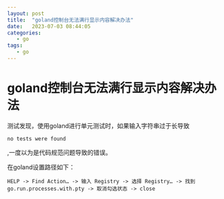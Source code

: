 ```yaml
---
layout: post
title:  "goland控制台无法满行显示内容解决办法"
date:   2023-07-03 08:44:05
categories: 
   - go
tags:
   - go
---
```


# goland控制台无法满行显示内容解决办法

测试发现，使用goland进行单元测试时，如果输入字符串过于长导致
```
no tests were found
```
,一度以为是代码规范问题导致的错误。

在goland设置路径如下：

```
HELP -> Find Action… -> 输入 Registry -> 选择 Registry… -> 找到 go.run.processes.with.pty -> 取消勾选状态 -> close
```